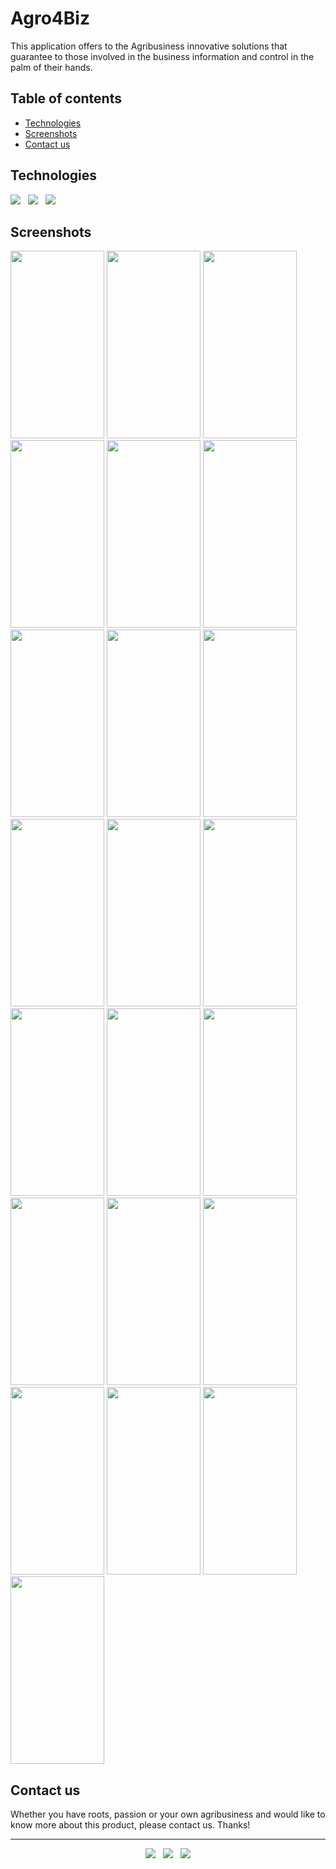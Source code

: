 # Agro4Biz

This application offers to the Agribusiness innovative solutions that guarantee to those involved in the business information and control in the palm of their hands.

## Table of contents
* [Technologies](#technologies)
* [Screenshots](#screenshots)
* [Contact us](#contact-us)


## Technologies

<p>
  <img src="https://img.shields.io/badge/Jakarta-Java-007396?style=for-the-badge&logo=java&logoColor=white" />&nbsp;&nbsp;
  <img src="https://img.shields.io/badge/Android%20Studio-Android-3DDC84?style=for-the-badge&logo=android&logoColor=white" />&nbsp;&nbsp;
  <img src="https://img.shields.io/badge/Build%20Tool-Gradle-02303A?style=for-the-badge&logo=gradle&logoColor=white" />&nbsp;&nbsp;
</p>


## Screenshots
<kbd><img src="https://user-images.githubusercontent.com/5893219/147389268-280d2989-8c21-4805-a1cb-d47e70af9d0a.png" width="150" height="300"></kbd>
<kbd><img src="https://user-images.githubusercontent.com/5893219/147389269-45f30e3d-2473-445b-9d58-0367ade960f6.png" width="150" height="300"></kbd>
<kbd><img src="https://user-images.githubusercontent.com/5893219/147389271-a2291e48-9d3e-4fec-bcba-c64decede181.png" width="150" height="300"></kbd>
<kbd><img src="https://user-images.githubusercontent.com/5893219/147389272-6b90f3b2-b78c-4e38-9b31-afe9078fff1e.png" width="150" height="300"></kbd>
<kbd><img src="https://user-images.githubusercontent.com/5893219/147389273-cc96144d-904e-4b6a-8748-4d553f613413.png" width="150" height="300"></kbd>
<kbd><img src="https://user-images.githubusercontent.com/5893219/147389274-83d6c81d-9551-46d7-a898-f3b7de59e83d.png" width="150" height="300"></kbd>
<kbd><img src="https://user-images.githubusercontent.com/5893219/147389275-4286e05b-99e4-4d5d-9a0e-d4fb7209d74d.png" width="150" height="300"></kbd>
<kbd><img src="https://user-images.githubusercontent.com/5893219/147389276-4e01d053-4376-4ee7-ae9f-550261a9cbef.png" width="150" height="300"></kbd>
<kbd><img src="https://user-images.githubusercontent.com/5893219/147389277-9a2421b0-385d-4627-84f4-e27703fc7741.png" width="150" height="300"></kbd>
<kbd><img src="https://user-images.githubusercontent.com/5893219/147389278-f388f22a-76d7-46c7-ac83-946d5ecbc289.png" width="150" height="300"></kbd>
<kbd><img src="https://user-images.githubusercontent.com/5893219/147389279-e0681770-785e-45a4-a853-5d1f219dbc18.png" width="150" height="300"></kbd>
<kbd><img src="https://user-images.githubusercontent.com/5893219/147389281-d5019045-85bc-45f8-9ca5-7dd5d700ce2c.png" width="150" height="300"></kbd>
<kbd><img src="https://user-images.githubusercontent.com/5893219/147389283-94bbfe07-8157-44f2-bbbd-69604a491704.png" width="150" height="300"></kbd>
<kbd><img src="https://user-images.githubusercontent.com/5893219/147389258-7feb3c63-e6b3-4156-bae5-6abeb9776257.png" width="150" height="300"></kbd>
<kbd><img src="https://user-images.githubusercontent.com/5893219/147389260-d5626803-468c-4fcf-82d0-903fec98b960.png" width="150" height="300"></kbd>
<kbd><img src="https://user-images.githubusercontent.com/5893219/147389261-286e3750-5c9f-4a31-8203-46b15742239a.png" width="150" height="300"></kbd>
<kbd><img src="https://user-images.githubusercontent.com/5893219/147389262-4104e321-838e-44b3-9a15-7602c4d2cb3b.png" width="150" height="300"></kbd>
<kbd><img src="https://user-images.githubusercontent.com/5893219/147389263-30e5b696-b172-4593-a774-fb9315ff3842.png" width="150" height="300"></kbd>
<kbd><img src="https://user-images.githubusercontent.com/5893219/147389264-a4cce954-6fe0-4a86-b73a-cf61ae8b317b.png" width="150" height="300"></kbd>
<kbd><img src="https://user-images.githubusercontent.com/5893219/147389265-7ea72330-0641-40a0-b718-8dbeec7f5466.png" width="150" height="300"></kbd>
<kbd><img src="https://user-images.githubusercontent.com/5893219/147389266-297841a7-59fb-4656-b404-2a2b76cdb104.png" width="150" height="300"></kbd>
<kbd><img src="https://user-images.githubusercontent.com/5893219/147389267-fd70b1c0-e21f-4403-83bc-8590cd2f572b.png" width="150" height="300"></kbd>


## Contact us
Whether you have roots, passion or your own agribusiness and would like to know more about this product, please contact us.
Thanks!

<!-- FOOTER (Author / Visit My Online Resume / Download My PDF Resume) -->
<hr>
<p align='center'>
  <a href="#"><img src="https://img.shields.io/badge/author-%C2%A9%20Siomara%20Cintia%20Pantarotto.%20All%20rights%20reserved.-008080?style=social"></a>&nbsp;&nbsp;
  <a href="https://siomara.com.br/"><img src="https://img.shields.io/badge/visit-My Online Resume-008080?style=social"></a>&nbsp;&nbsp;
  <a href="https://siomara.com.br/ResumePANTAROTTO.pdf"><img src="https://img.shields.io/badge/download-My PDF Resume-008080?style=social"></a>
</p>
